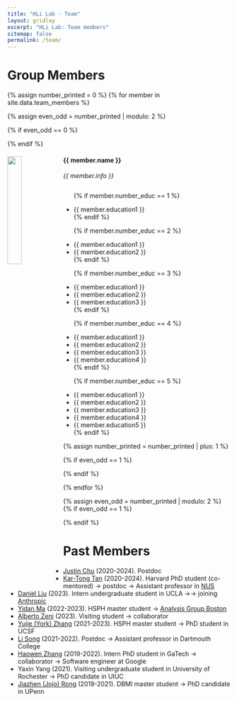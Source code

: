 ```yaml
---
title: "HLi Lab - Team"
layout: gridlay
excerpt: "HLi Lab: Team members"
sitemap: false
permalink: /team/
---
```


# Group Members


{% assign number_printed = 0 %}
{% for member in site.data.team_members %}

{% assign even_odd = number_printed | modulo: 2 %}

{% if even_odd == 0 %}
<div class="row">
{% endif %}

<div class="col-sm-6 clearfix">
  <img src="{{ site.url }}{{ site.baseurl }}/images/teampic/{{ member.photo }}" class="img-responsive" width="25%" style="float: left" />
  <h4>{{ member.name }}</h4>
  <i>{{ member.info }}</i>
  <ul style="overflow: hidden">

  {% if member.number_educ == 1 %}
  <li> {{ member.education1 }} </li>
  {% endif %}

  {% if member.number_educ == 2 %}
  <li> {{ member.education1 }} </li>
  <li> {{ member.education2 }} </li>
  {% endif %}

  {% if member.number_educ == 3 %}
  <li> {{ member.education1 }} </li>
  <li> {{ member.education2 }} </li>
  <li> {{ member.education3 }} </li>
  {% endif %}

  {% if member.number_educ == 4 %}
  <li> {{ member.education1 }} </li>
  <li> {{ member.education2 }} </li>
  <li> {{ member.education3 }} </li>
  <li> {{ member.education4 }} </li>
  {% endif %}

  {% if member.number_educ == 5 %}
  <li> {{ member.education1 }} </li>
  <li> {{ member.education2 }} </li>
  <li> {{ member.education3 }} </li>
  <li> {{ member.education4 }} </li>
  <li> {{ member.education5 }} </li>
  {% endif %}

  </ul>
</div>

{% assign number_printed = number_printed | plus: 1 %}

{% if even_odd == 1 %}
</div>
{% endif %}

{% endfor %}

{% assign even_odd = number_printed | modulo: 2 %}
{% if even_odd == 1 %}
</div>
{% endif %}

<br/>

# Past Members

* [Justin Chu](https://www.linkedin.com/in/justin-chu-84685652/) (2020-2024). Postdoc
* [Kar-Tong Tan](https://www.linkedin.com/in/kar-tong-tan-b843aa1b8/) (2020-2024). Harvard PhD student (co-mentored) &#8594; postdoc &#8594; Assistant professor in [NUS](https://nus.edu.sg/)
* [Daniel Liu](https://liudaniel.com/) (2023). Intern undergraduate student in UCLA &#8594;&#8594; joining [Anthropic](https://www.anthropic.com/)
* [Yidan Ma](https://www.linkedin.com/in/yidanma-51/) (2022-2023). HSPH master student &#8594; [Analysis Group Boston](https://www.analysisgroup.com/about/locations/boston/)
* [Alberto Zeni](https://www.linkedin.com/in/alberto-zeni/) (2023). Visiting student &#8594; collaborator
* [Yujie (York) Zhang](https://www.linkedin.com/in/yujie-zhang-5a0633152/) (2021-2023). HSPH master student &#8594; PhD student in UCSF
* [Li Song](https://www.linkedin.com/in/li-song-81201329) (2021-2022). Postdoc &#8594; Assistant professor in Dartmouth College
* [Haowen Zhang](https://zhanghaowen.com/) (2019-2022). Intern PhD student in GaTech &#8594; collaborator &#8594; Software engineer at Google
* Yaxin Yang (2021). Visiting undergraduate student in University of Rochester &#8594; PhD candidate in UIUC
* [Jiazhen (Jojo) Rong](https://www.linkedin.com/in/jiazhen-jojo-rong-3ab8b610b/) (2019-2021). DBMI master student &#8594; PhD candidate in UPenn
